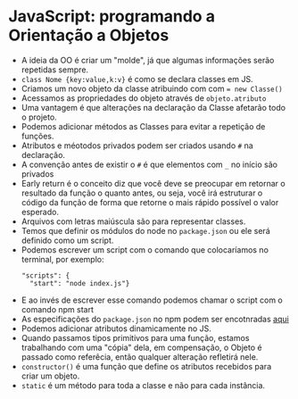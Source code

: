 # JavaScript: programando a Orientação a Objetos
- A ideia da OO é criar um "molde", já que algumas informações serão repetidas sempre.
- `class Nome {key:value,k:v}` é como se declara classes em JS.
- Criamos um novo objeto da classe atribuindo com com `= new Classe()`
- Acessamos as propriedades do objeto através de `objeto.atributo`
- Uma vantagem é que alterações na declaração da Classe afetarão todo o projeto.
- Podemos adicionar métodos as Classes para evitar a repetição de funções.
- Atributos e méotodos privados podem ser criados usando `#` na declaração.
- A convenção antes de existir o `#` é que elementos com `_` no início são privados
- Early return é o conceito diz que você deve se preocupar em retornar o resultado da função o quanto antes, ou seja, você irá estruturar o código da função de forma que retorne o mais rápido possível o valor esperado.
- Arquivos com letras maiúscula são para representar classes.
- Temos que definir os módulos do node no `package.json` ou ele será definido como um script.
- Podemos escrever um script com o comando que colocaríamos no terminal, por exemplo:
  ```
  "scripts": {
    "start": "node index.js"}
  ```
- E ao invés de escrever esse comando podemos chamar o script com o comando npm start
- As especificações do `package.json` no npm podem ser encotnradas [aqui](https://docs.npmjs.com/cli/v8/configuring-npm/package-json)
- Podemos adicionar atributos dinamicamente no JS.
- Quando passamos tipos primitivos para uma função, estamos trabalhando com uma "cópia" dela, em compensação, o Objeto é passado como referêcia, então qualquer alteração refletirá nele.
- `constructor()` é uma função que define os atributos recebidos para criar um objeto.
- `static` é um método para toda a classe e não para cada instância.